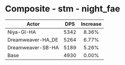 # Composite - stm - night_fae
| Actor | DPS | Increase |
|---|:---:|:---:|
|Niya-GI-HA|5342|8.36%|
|Dreamweaver-HA_DE|5264|6.77%|
|Dreamweaver-SB-HA|5189|5.26%|
|Base|4930|0.00%|
